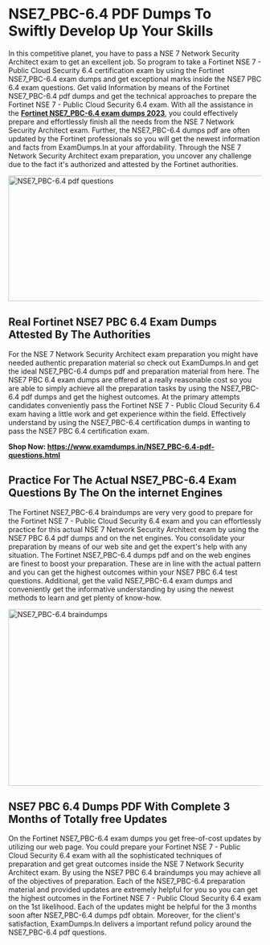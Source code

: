 <h1><strong>NSE7_PBC-6.4 PDF Dumps To Swiftly Develop Up Your Skills</strong></h1>
<p>In this competitive planet, you have to pass a NSE 7 Network Security Architect exam to get an excellent job. So program to take a Fortinet NSE 7 - Public Cloud Security 6.4 certification exam by using the Fortinet NSE7_PBC-6.4 exam dumps and get exceptional marks inside the NSE7 PBC 6.4 exam questions. Get valid Information by means of the Fortinet NSE7_PBC-6.4 pdf dumps and get the technical approaches to prepare the Fortinet NSE 7 - Public Cloud Security 6.4 exam. With all the assistance in the <strong><a href="https://www.examdumps.in/NSE7_PBC-6.4-pdf-questions.html">Fortinet NSE7_PBC-6.4 exam dumps 2023</a></strong>, you could effectively prepare and effortlessly finish all the needs from the NSE 7 Network Security Architect exam. Further, the NSE7_PBC-6.4 dumps pdf are often updated by the Fortinet professionals so you will get the newest information and facts from ExamDumps.In at your affordability. Through the NSE 7 Network Security Architect exam preparation, you uncover any challenge due to the fact it's authorized and attested by the Fortinet authorities.</p>
<p><img src="https://i.ibb.co/zxJwW90/Copy-of-Online-Classes-Twitter-header-post-Made-with-Poster-My-Wall-1.png" alt="NSE7_PBC-6.4 pdf questions" width="750" height="250" /></p>
<h2><strong>Real Fortinet NSE7 PBC 6.4 Exam Dumps Attested By The Authorities</strong></h2>
<p>For the NSE 7 Network Security Architect exam preparation you might have needed authentic preparation material so check out ExamDumps.In and get the ideal NSE7_PBC-6.4 dumps pdf and preparation material from here. The NSE7 PBC 6.4 exam dumps are offered at a really reasonable cost so you are able to simply achieve all the preparation tasks by using the NSE7_PBC-6.4 pdf dumps and get the highest outcomes. At the primary attempts candidates conveniently pass the Fortinet NSE 7 - Public Cloud Security 6.4 exam having a little work and get experience within the field. Effectively understand by using the NSE7_PBC-6.4 certification dumps in wanting to pass the NSE7 PBC 6.4 certification exam.</p>
<p><strong>Shop Now:&nbsp;<a href="https://www.examdumps.in/NSE7_PBC-6.4-pdf-questions.html">https://www.examdumps.in/NSE7_PBC-6.4-pdf-questions.html</a></strong></p>
<h2><strong>Practice For The Actual NSE7_PBC-6.4 Exam Questions By The On the internet Engines</strong></h2>
<p>The Fortinet NSE7_PBC-6.4 braindumps are very very good to prepare for the Fortinet NSE 7 - Public Cloud Security 6.4 exam and you can effortlessly practice for this actual NSE 7 Network Security Architect exam by using the NSE7 PBC 6.4 pdf dumps and on the net engines. You consolidate your preparation by means of our web site and get the expert's help with any situation. The Fortinet NSE7_PBC-6.4 dumps pdf and on the web engines are finest to boost your preparation. These are in line with the actual pattern and you can get the highest outcomes within your NSE7 PBC 6.4 test questions. Additional, get the valid NSE7_PBC-6.4 exam dumps and conveniently get the informative understanding by using the newest methods to learn and get plenty of know-how.</p>
<p><a href="https://www.examdumps.in/NSE7_PBC-6.4-pdf-questions.html"><img src="https://i.ibb.co/QkNtdwY/Copy-of-Zoom-Online-Classes-Facebook-Share-Po-Made-with-Poster-My-Wall-1.jpg" alt="NSE7_PBC-6.4 braindumps" width="670" height="352" /></a></p>
<h2><strong>NSE7 PBC 6.4 Dumps PDF With Complete 3 Months of Totally free Updates</strong></h2>
<p>On the Fortinet NSE7_PBC-6.4 exam dumps you get free-of-cost updates by utilizing our web page. You could prepare your Fortinet NSE 7 - Public Cloud Security 6.4 exam with all the sophisticated techniques of preparation and get great outcomes inside the NSE 7 Network Security Architect exam. By using the NSE7 PBC 6.4 braindumps you may achieve all of the objectives of preparation. Each of the NSE7_PBC-6.4 preparation material and provided updates are extremely helpful for you so you can get the highest outcomes in the Fortinet NSE 7 - Public Cloud Security 6.4 exam on the 1st likelihood. Each of the updates might be helpful for the 3 months soon after NSE7_PBC-6.4 dumps pdf obtain. Moreover, for the client's satisfaction, ExamDumps.In delivers a important refund policy around the NSE7_PBC-6.4 pdf questions.</p>

